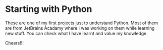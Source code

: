 # Starting with Python

These are one of my first projects just to understand Python. Most of them are from JetBrains Acadamy where I was working on them while learning new stuff.
You can check what I have learnt and value my knowledge.

Cheers!!!

